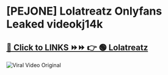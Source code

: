 
 # [PEJONE] Lolatreatz Onlyfans Leaked videokj14k

## <h2><a href="https://clipsfans.com/Lolatreatz&ref=git">🔗 Click to LINKS ⏩⏩ 👉 🟢 Lolatreatz </a></h2>

<a href="https://clipsfans.com/Lolatreatz&ref=git" rel="nofollow" data-target="animated-image.originalLink"><img src="https://i.ibb.co.com/xMMVF88/686577567.gif" alt="Viral Video Original" style="max-width: 100%; display: inline-block;" data-target="animated-image.originalImage"></a>


